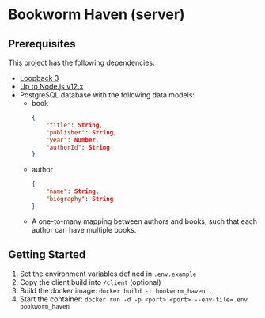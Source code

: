 # Bookworm Haven (server)

## Prerequisites

This project has the following dependencies:
- [Loopback 3](https://loopback.io/doc/en/lb3/Installation.html)
- [Up to Node.js v12.x](https://nodejs.org/dist/latest-erbium/)
- PostgreSQL database with the following data models:
  - book
    ```json
    {
        "title": String,
        "publisher": String,
        "year": Number,
        "authorId": String
    }
    ```
  - author
    ```json
    {
        "name": String,
        "biography": String
    }
    ```
  - A one-to-many mapping between authors and books, such that each author can have multiple books.

## Getting Started

1. Set the environment variables defined in `.env.example`
2. Copy the client build into `/client` (optional)
3. Build the docker image: `docker build -t bookworm_haven .`
4. Start the container: `docker run -d -p <port>:<port> --env-file=.env bookworm_haven`
